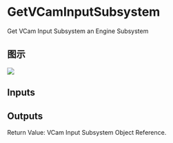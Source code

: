 # GetVCamInputSubsystem

Get VCam Input Subsystem an Engine Subsystem

## 图示

![]($-20221218-18554407.png)

## Inputs

## Outputs

Return Value: VCam Input Subsystem Object Reference.

